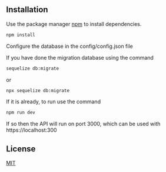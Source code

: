 ## Installation

Use the package manager [npm](https://www.npmjs.com/) to install dependencies.

```bash
npm install
```

Configure the database in the config/config.json file

If you have done the migration database using the command

```bash
sequelize db:migrate
```

or

```bash
npx sequelize db:migrate
```

If it is already, to run use the command

```bash
npm run dev
```

If so then the API will run on port 3000, which can be used with https://localhost:300

## License

[MIT](https://choosealicense.com/licenses/mit/)
